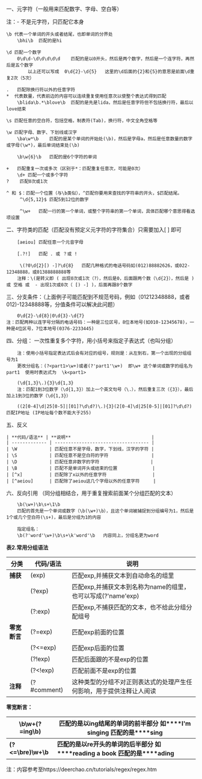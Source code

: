 一、元字符（一般用来匹配数字、字母、空白等）

 注：- 不是元字符，只匹配它本身

```
\b 代表一个单词的开头或者结尾，也即单词的分界处
	\bhi\b	匹配的是hi

\d 匹配一个数字
	0\d\d-\d\d\d\d\d	匹配的是以0开头，然后是两个数字，然后是一个连字符，再然后是五个数字
		以上还可以写成  0\d{2}-\d{5}   这里的\d后面的{2}和{5}的意思是前面\d重复2次（5次）
	
.   匹配除换行符以外的任意字符  
*  代表数量，代表前边的内容可以连续重复使用任意次以使整个表达式得到匹配
	\blida\b.*\blove\b	匹配的是先是lida，然后是任意字符但不包括换行符，最后以love结束

\s 匹配任意的空白符，包括空格，制表符(Tab)，换行符，中文全角空格等

\w 匹配字母、数字、下划线或汉字
	\ba\w*\b 	匹配的是某个单词的开始处(\b)，然后是字母a，然后是任意数量的数字或字母(\w*)，最后单词结束处(\b)
	
	\b\w{6}\b	匹配的是6个字符的单词
		
+   匹配重复一次或多次（区别于*：匹配重复任意次，可能是0次）
	\d+	匹配一个或多个字符
?    匹配0次或1次

^ 和 $：匹配一个位置（与\b类似），^匹配你要用来查找的字符串的开头，$匹配结尾。
	 ^\d{5,12}$	匹配5到12位的数字
	
	 ^\w+	匹配一行的第一个单词，或整个字符串的第一个单词，具体匹配哪个意思得看选项设置

```

二、字符类的匹配（匹配没有预定义元字符的字符集合）只需要加入[ ] 即可

```
	[aeiou]	匹配任意一个元音字母
	
	[.?!]	匹配 . 或 ？或 !
		   
	 \(?0\d{2}[) -]?\d{8}	匹配几种格式的电话号码如(012)88882626，或022-12348888，或01388888888等
	注释：\(是转义即 ( 出现0次或1次（?），然后是0，后面跟两个数（\d{2}），然后是 )或 空格 或  - 出现1次或0次（ [) -] )，后面再跟8个数字

```

三、分支条件：（上面例子可能匹配到不规范号码，例如（01212348888，或者012)-12348888等，分值条件可以解决此问题）

```
	0\d{2}-\d{8}|0\d{3}-\d{7}
注：匹配两种以连字号分隔的电话号码：一种是三位区号，8位本地号(如010-12345678)，一种是4位区号，7位本地号(0376-2233445)
```

四、分组： 一次性重复多个字符，用小括号来指定子表达式（也叫分组）

```
	注：使用小括号指定表达式后会有对应的组号，规则是：从左到右，第一个出现的分组组号为1
	更改分组名：(?<part1>\w+)或者(?'part1'\w+)  即\w+ 这个单词或数字的组名为 part1  使用时表达式为  \k<part1>
	
	(\d{1,3}\.){3}\d{1,3}	
	注：匹配1到3位数字（\d{1,3}）加上一个英文句号（\.），然后重复三次（{3}），最后加上1到3位的数字（\d{1,3}）
	
	((2[0-4]\d|25[0-5]|[01]?\d\d?)\.){3}(2[0-4]\d|25[0-5]|[01]?\d\d?)	匹配IP地址 (IP地址每个数不能大于255)

```

五、反义

```
| **代码/语法** | **说明**                              |
| ------------- | ----------------------------------- |
| \W            | 匹配任意不是字母，数字，下划线，汉字的字符 |
| \S            | 匹配任意不是空白符的字符                |
| \D            | 匹配任意非数字的字符                   |
| \B            | 匹配不是单词开头或结束的位置             |
| [^x]          | 匹配除了x以外的任意字符                 |
| [^aeiou]      | 匹配除了aeiou这几个字母以外的任意字符     |
```

六、反向引用  （同分组相结合，用于重复搜索前面某个分组匹配的文本）

```
	\b(\w+)\b\s+\1\b	
	匹配的首先是一个单词或数字（\b(\w+)\b），且这个单词被捕捉到分组编号为1，然后是1个或几个空白符(\s+)，最后是分组为1的内容
	
	指定组名：
	\b(?'word'\w+)\b\s+\k'word'\b	内容同上，分组名更为word

```

  **表****2****.常用分组语法**

| **分类**     | **代码/语法** | **说明**                                                     |
| ------------ | ------------- | ------------------------------------------------------------ |
| **捕获**     | (exp)         | 匹配exp,并捕获文本到自动命名的组里                           |
|              | (?<name>exp)  | 匹配exp,并捕获文本到名称为name的组里，也可以写成(?'name'exp) |
|              | (?:exp)       | 匹配exp,不捕获匹配的文本，也不给此分组分配组号               |
| **零宽断言** | (?=exp)       | 匹配exp前面的位置                                            |
|              | (?<=exp)      | 匹配exp后面的位置                                            |
|              | (?!exp)       | 匹配后面跟的不是exp的位置                                    |
|              | (?<!exp)      | 匹配前面不是exp的位置                                        |
| **注释**     | (?#comment)   | 这种类型的分组不对正则表达式的处理产生任何影响，用于提供注释让人阅读 |

 

**零宽断言：**

| **\b\w+(?=ing\b)** | **匹配的是以****ing****结尾的单词的前半部分**  **如****I'm singing**  **匹配的是****sing** |
| ------------------ | ------------------------------------------------------------ |
| **(?<=\bre)\w+\b** | **匹配的是以****re****开头的单词的后半部分**    **如****reading a book**  **匹配的是****ading** |



注：内容参考至https://deerchao.cn/tutorials/regex/regex.htm